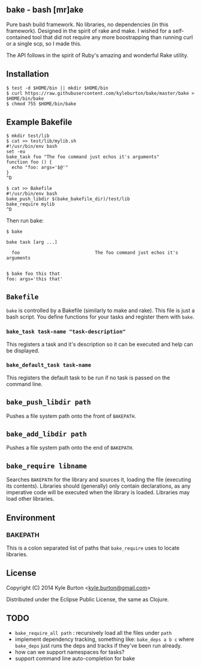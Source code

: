 ## bake - bash [mr]ake

Pure bash build framework.  No libraries, no dependencies (in this framework).  Designed in the spirit of rake and make.  I wished for a self-contained tool that did not require any more boostrapping than running curl or a single scp, so I made this.

The API follows in the spirit of Ruby's amazing and wonderful Rake utility.

## Installation

    $ test -d $HOME/bin || mkdir $HOME/bin
    $ curl https://raw.githubusercontent.com/kyleburton/bake/master/bake > $HOME/bin/bake
    $ chmod 755 $HOME/bin/bake

## Example Bakefile

    $ mkdir test/lib
    $ cat >> test/lib/mylib.sh
    #!/usr/bin/env bash
    set -eu
    bake_task foo "The foo command just echos it's arguments"
    function foo () {
      echo "foo: args='$@'"
    }
    ^D

    $ cat >> Bakefile
    #!/usr/bin/env bash
    bake_push_libdir $(bake_bakefile_dir)/test/lib
    bake_require mylib
    ^D

Then run bake:

    $ bake
    
    bake task [arg ...]
    
      foo                            The foo command just echos it's arguments
    
    
    $ bake foo this that
    foo: args='this that'



## `Bakefile`

`bake` is controlled by a Bakefile (similarly to make and rake).  This file is just a bash script.  You define functions for your tasks and register them with `bake`.

### `bake_task task-name "task-description"`

This registers a task and it's description so it can be executed and help can be displayed.

### `bake_default_task task-name`

This registers the default task to be run if no task is passed on the command line.

## `bake_push_libdir path`

Pushes a file system path onto the front of `BAKEPATH`.

## `bake_add_libdir path`

Pushes a file system path onto the end of `BAKEPATH`.

## `bake_require libname`

Searches `BAKEPATH` for the library and sources it, loading the file (executing its contents).  Libraries should (generally) only contain declarations, as any imperative code will be executed when the library is loaded.  Libraries may load other libraries.

## Environment

### BAKEPATH

This is a colon separated list of paths that `bake_require` uses to locate libraries.

## License

Copyright (C) 2014 Kyle Burton &lt;kyle.burton@gmail.com&gt;

Distributed under the Eclipse Public License, the same as Clojure.

## TODO

* `bake_require_all path` : recursively load all the files under `path`
* implement dependency tracking, something like: `bake_deps a b c` where `bake_deps` just runs the deps and tracks if they've been run already.
* how can we support namespaces for tasks?
* support command line auto-completion for bake
